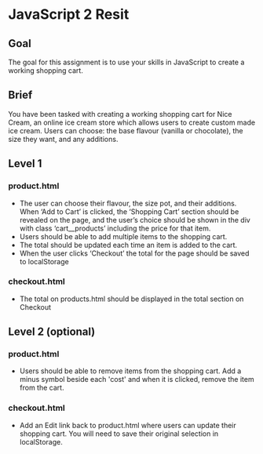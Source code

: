 # JavaScript 2 Resit

## Goal
The goal for this assignment is to use your skills in JavaScript to create a working shopping cart.

## Brief

You have been tasked with creating a working shopping cart for Nice Cream, an online ice cream store which allows users to create custom made ice cream.
Users can choose: the base flavour (vanilla or chocolate), the size they want, and any additions.

## Level 1

### product.html

- The user can choose their flavour, the size pot, and their additions. When ‘Add to Cart’ is clicked, the ‘Shopping Cart’ section should be revealed on the page, and the user’s choice should be shown in the div with class ‘cart__products’ including the price for that item.
- Users should be able to add multiple items to the shopping cart.
- The total should be updated each time an item is added to the cart.
- When the user clicks ‘Checkout’ the total for the page should be saved to localStorage

### checkout.html

- The total on products.html should be displayed in the total section on Checkout

## Level 2 (optional)

### product.html

- Users should be able to remove items from the shopping cart. Add a minus symbol beside each 'cost' and when it is clicked, remove the item from the cart.

### checkout.html

- Add an Edit link back to product.html where users can update their shopping cart. You will need to save their original selection in localStorage.
